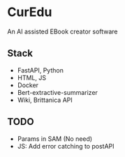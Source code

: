 # CurEdu
An AI assisted EBook creator software

## Stack
  - FastAPI, Python
  - HTML, JS
  - Docker
  - Bert-extractive-summarizer
  - Wiki, Brittanica API

## TODO
  - Params in SAM (No need)
  - JS: Add error catching to postAPI
